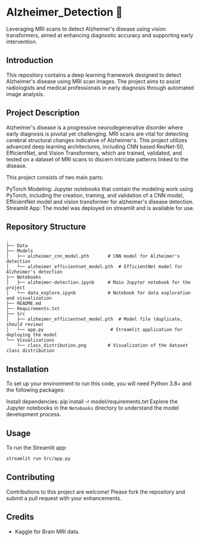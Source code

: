 # Alzheimer_Detection 🧠
Leveraging MRI scans to detect Alzheimer's disease using vision transformers, aimed at enhancing diagnostic accuracy and supporting early intervention.

## Introduction
This repository contains a deep learning framework designed to detect Alzheimer's disease using MRI scan images. The project aims to assist radiologists and medical professionals in early diagnosis through automated image analysis.

## Project Description
Alzheimer's disease is a progressive neurodegenerative disorder where early diagnosis is pivotal yet challenging. MRI scans are vital for detecting cerebral structural changes indicative of Alzheimer's. This project utilizes advanced deep learning architectures, including CNN based ResNet-50, EfficientNet, and Vision Transformers, which are trained, validated, and tested on a dataset of MRI scans to discern intricate patterns linked to the disease.

This project consists of two main parts:

PyTorch Modeling: Jupyter notebooks that contain the modeling work using PyTorch, including the creation, training, and validation of a CNN model, EfficientNet model and vision transformer for alzheimer's disease detection.
Streamlit App: The model was deployed on streamlit and is available for use.


## Repository Structure
```
.
├── Data
├── Models
│   ├── alzheimer_cnn_model.pth       # CNN model for Alzheimer's detection
│   └── alzheimer_efficientnet_model.pth  # EfficientNet model for Alzheimer's detection
├── Notebooks
│   ├── alzheimer-detection.ipynb     # Main Jupyter notebook for the project
│   └── data_explore.ipynb            # Notebook for data exploration and visualization
├── README.md   
├── Requirements.txt
├── Src
│   ├── alzheimer_efficientnet_model.pth  # Model file (duplicate, should review)
│   └── app.py                         # Streamlit application for deploying the model
└── Visualizations
    └── class_distribution.png        # Visualization of the dataset class distribution
```

## Installation
To set up your environment to run this code, you will need Python 3.8+ and the following packages:

Install dependencies: pip install -r model/requirements.txt
Explore the Jupyter notebooks in the `Notebooks` directory to understand the model development process.

## Usage
To run the Streamlit app:

```bash
streamlit run Src/app.py
```

## Contributing
Contributions to this project are welcome! Please fork the repository and submit a pull request with your enhancements.

## Credits
- Kaggle for Brain MRI data.